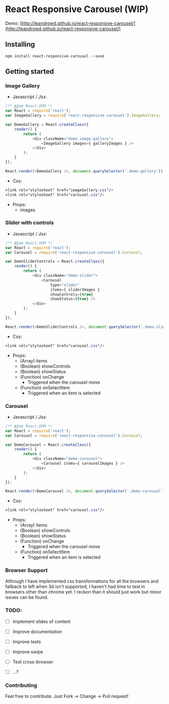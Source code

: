 # React Responsive Carousel (WIP)

Demo: [http://leandrowd.github.io/react-responsive-carousel/](http://leandrowd.github.io/react-responsive-carousel/)

## Installing

`npm install react-responsive-carousel --save`

## Getting started

### Image Gallery

- Javascript / Jsx:
```javascript
/** @jsx React.DOM */
var React = require('react');
var ImageGallery = require('react-responsive-carousel').ImageGallery;

var DemoGallery = React.createClass({
	render() {
		return (
			<div className="demo-image-gallery">
				<ImageGallery images={ galleryImages } />
			</div>
		);
	}
});

React.render(<DemoGallery />, document.querySelector('.demo-gallery'));
```

- Css:
```css
<link rel="stylesheet" href="imageGallery.css"/>
<link rel="stylesheet" href="carousel.css"/>
```

- Props:
	- images

### Slider with controls

- Javascript / Jsx:

```javascript
/** @jsx React.DOM */
var React = require('react');
var Carousel = require('react-responsive-carousel').Carousel;

var DemoSliderControls = React.createClass({
	render() {
		return (
			<div className="demo-slider">
				<Carousel 
					type="slider" 
					items={ sliderImages } 
					showControls={true} 
					showStatus={true} />
			</div>
		);
	}
});

React.render(<DemoSliderControls />, document.querySelector('.demo-slider-controls'));
```

- Css:

```css
<link rel="stylesheet" href="carousel.css"/>
```

- Props: 
	- (Array) items
	- (Boolean) showControls
	- (Boolean) showStatus
	- (Function) onChange
		- Triggered when the carousel move
	- (Function) onSelectItem
		- Triggered when an item is selected


### Carousel

- Javascript / Jsx:

```javascript
/** @jsx React.DOM */
var React = require('react');
var Carousel = require('react-responsive-carousel').Carousel;

var DemoCarousel = React.createClass({
	render() {
		return (
			<div className="demo-carousel">
				<Carousel items={ carouselImages } />
			</div>
		);
	}
});

React.render(<DemoCarousel />, document.querySelector('.demo-carousel'));
```


- Css:

```css
<link rel="stylesheet" href="carousel.css"/>
```

- Props: 
	- (Array) items
	- (Boolean) showControls
	- (Boolean) showStatus
	- (Function) onChange
		- Triggered when the carousel move
	- (Function) onSelectItem
		- Triggered when an item is selected

### Browser Support

Although I have implemented css transformations for all the browsers and fallback to left when 3d isn't supported, I haven't had time to test in browsers other than chrome yet. I reckon than it should just work but minor issues can be found.

### TODO:

- [ ] Implement slides of content
- [ ] Improve documentation
- [ ] Improve tests
- [ ] Improve swipe
- [ ] Test cross-browser
- [ ] ...?


### Contributing

Feel free to contribute. Just Fork -> Change -> Pull request!